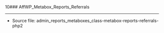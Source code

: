10### AffWP_Metabox_Reports_Referrals

----

- Source file: admin_reports_metaboxes_class-metabox-reports-referrals-php2